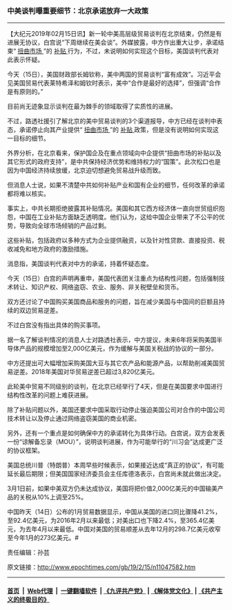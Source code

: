 ### 中美谈判曝重要细节：北京承诺放弃一大政策
------------------------

<p>
 【大纪元2019年02月15日讯】新一轮中美高层级贸易谈判在北京结束，仍然是有进展无协议，白宫说“下周继续在美会谈”。外媒披露，中方作出重大让步，承诺结束“
 <a href="http://www.epochtimes.com/gb/tag/%E6%89%AD%E6%9B%B2%E5%B8%82%E5%9C%BA.html">
  扭曲市场
 </a>
 ”的
 <a href="http://www.epochtimes.com/gb/tag/%E8%A1%A5%E8%B4%B4.html">
  补贴
 </a>
 行为，不过，未说明如何实现这个目标，美国谈判代表对此表示怀疑。
</p>
<p>
 今天（15日），美国财政部长姆钦称，美中两国的贸易谈判“富有成效”。习近平会见美国贸易代表莱特希泽和姆钦时表示，美中“合作是最好的选择”，但强调“合作是有原则的。”
</p>
<p>
 目前尚无迹象显示谈判在最为棘手的领域取得了实质性的进展。
</p>
<p>
 不过，路透社援引了解北京的美中贸易谈判的3个渠道报导，中方已经在谈判中表态，承诺停止向其产业提供“
 <a href="http://www.epochtimes.com/gb/tag/%E6%89%AD%E6%9B%B2%E5%B8%82%E5%9C%BA.html">
  扭曲市场
 </a>
 ”的
 <a href="http://www.epochtimes.com/gb/tag/%E8%A1%A5%E8%B4%B4.html">
  补贴
 </a>
 政策，但是没有说明如何实现这一目标的细节。
</p>
<p>
 外界分析，在北京看来，保护国企及在重点领域向中企提供“扭曲市场的补贴以及其它形式的政府支持”，是中共保持经济优势和维持权力的“国策”。此次松口也是因为中国经济持续放缓，北京迫切想避免贸易战升级而致。
</p>
<p>
 但消息人士说，如果不清楚中共如何补贴产业和国有企业的细节，任何改革的承诺都将难以核实。
</p>
<p>
 事实上，中共长期拒绝披露其补贴情况。美国和其它西方经济体一直向世贸组织抱怨，中国在工业补贴方面缺乏透明度。他们认为，这给中国企业带来了不公平的优势，导致向全球市场倾销的产品过剩。
</p>
<p>
 这些补贴，包括政府以多种方式为企业提供融资，以及针对性贷款、直接投资、税收减免和地方政府的激励措施。
</p>
<p>
 消息指，美国谈判代表对中方的承诺，持着怀疑态度。
</p>
<p>
 今天（15日）白宫的声明再重申，美国代表团关注重点为结构性问题，包括强制技术转让、知识产权、网络盗窃、农业、服务、非关税壁垒和货币。
</p>
<p>
 双方还讨论了中国购买美国商品和服务的问题，旨在减少美国与中国间的巨额且持续的双边贸易逆差。
</p>
<p>
 不过白宫没有指出具体的购买事项。
</p>
<p>
 据一名了解谈判情况的消息人士对路透社表示，中方提议，未来6年将采购美国半导体产品的规模增加至2,000亿美元，作为缓解与美国关税战的协议的一部分。
</p>
<p>
 中方还提出可大幅增加采购美国大豆与其它农产品和能源产品，以帮助削减美国贸易逆差。2018年美国对华贸易逆差已超过3,820亿美元。
</p>
<p>
 此轮美中贸易不同级别的谈判，在北京已经举行了4天，但是在美国要求中国进行结构性改革的问题上难获进展。
</p>
<p>
 除了补贴问题以外，美国还要求中国采取行动停止强迫美国公司对合作的中国公司技术转让以及停止通过网络盗窃美国的商业机密。
</p>
<p>
 另外，还有一个重点是如何确保中方的承诺转化为具体行动。白宫说，双方会发表一份“谅解备忘录（MOU）”，说明谈判进展，作为可能举行的“川习会”达成更广泛的协议框架。
</p>
<p>
 美国总统川普（特朗普）本周早些时候表示，如果接近达成“真正的协议”，有可能延长最后期限；但美国国家经济委员会主任库德洛表示，白宫尚未就此做出决定。
</p>
<p>
 3月1日前，如果中美双方仍未达成协议，美国将把价值2,000亿美元的中国输美产品的关税从10%上调至25%。
</p>
<p>
 中国昨天（14日）公布的1月贸易数据显示，中国从美国的进口同比骤降41.2%，至92.4亿美元，为2016年2月以来最低；对美出口也下降2.4%，至365.4亿美元，为去年4月以来最低。中国对美国的贸易顺差从去年12月的298.7亿美元收窄至今年1月的273亿美元。#
</p>
<p>
 责任编辑：孙芸
</p>

原文链接：http://www.epochtimes.com/gb/19/2/15/n11047582.htm


------------------------
#### [首页](https://github.com/gfw-breaker/banned-news/blob/master/README.md) &nbsp;|&nbsp; [Web代理](https://github.com/labour-camp/helloworld) &nbsp;|&nbsp; [一键翻墙软件](https://github.com/gfw-breaker/nogfw/blob/master/README.md) &nbsp;| [《九评共产党》](https://github.com/gfw-breaker/9ping.md/blob/master/README.md#九评之一评共产党是什么) | [《解体党文化》](https://github.com/gfw-breaker/jtdwh.md/blob/master/README.md) | [《共产主义的终极目的》](https://github.com/gfw-breaker/gczydzjmd.md/blob/master/README.md)

